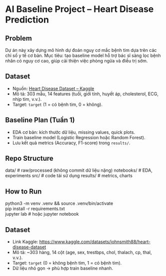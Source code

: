 # AI Baseline Project – Heart Disease Prediction

## Problem
Dự án này xây dựng mô hình dự đoán nguy cơ mắc bệnh tim dựa trên các chỉ số y tế cơ bản. Mục tiêu: tạo baseline model hỗ trợ bác sĩ sàng lọc bệnh nhân có nguy cơ cao, giúp cải thiện việc phòng ngừa và điều trị sớm.

## Dataset
- Nguồn: [Heart Disease Dataset – Kaggle](https://www.kaggle.com/datasets/johnsmith88/heart-disease-dataset)
- Mô tả: 303 mẫu, 14 features (tuổi, giới tính, huyết áp, cholesterol, ECG, nhịp tim, v.v.).  
- Target: `target` (1 = có bệnh tim, 0 = không).

## Baseline Plan (Tuần 1)
- EDA cơ bản: kích thước dữ liệu, missing values, quick plots.
- Train baseline model (Logistic Regression hoặc Random Forest).
- Lưu kết quả metrics (Accuracy, F1-score) trong `results/`.

## Repo Structure
data/ # raw/processed (không commit dữ liệu nặng)
notebooks/ # EDA, experiments
src/ # code tái sử dụng
results/ # metrics, charts

## How to Run
python3 -m venv .venv && source .venv/bin/activate  
pip install -r requirements.txt  
jupyter lab  # hoặc jupyter notebook
## Dataset
- Link Kaggle: https://www.kaggle.com/datasets/johnsmith88/heart-disease-dataset  
- Mô tả: ~303 hàng, 14 cột (age, sex, trestbps, chol, thalach, cp, thal, v.v.).  
- Target: `target` (0 = không bệnh tim, 1 = có bệnh tim).  
- Dữ liệu nhỏ gọn → phù hợp train baseline nhanh.

